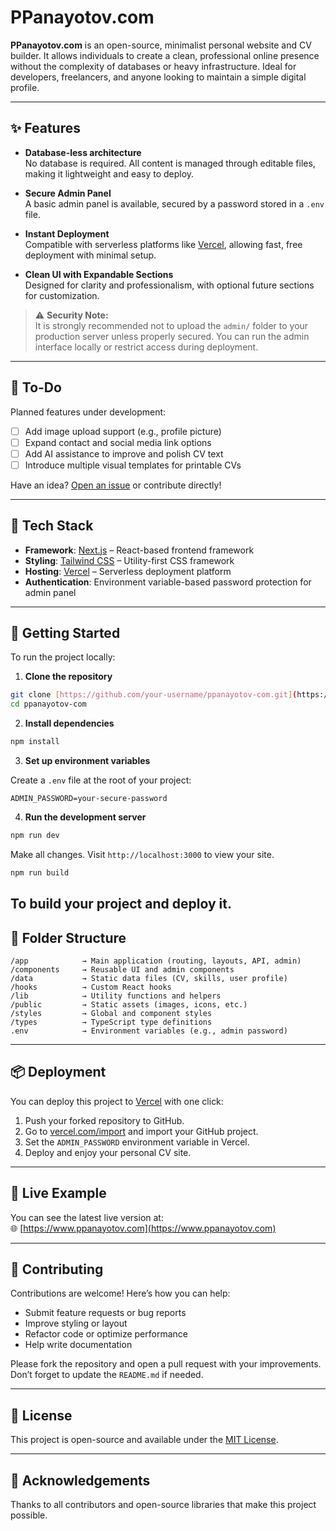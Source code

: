 # PPanayotov.com

**PPanayotov.com** is an open-source, minimalist personal website and CV builder. It allows individuals to create a clean, professional online presence without the complexity of databases or heavy infrastructure. Ideal for developers, freelancers, and anyone looking to maintain a simple digital profile.

---

## ✨ Features

- **Database-less architecture**  
  No database is required. All content is managed through editable files, making it lightweight and easy to deploy.

- **Secure Admin Panel**  
  A basic admin panel is available, secured by a password stored in a `.env` file.

- **Instant Deployment**  
  Compatible with serverless platforms like [Vercel](https://vercel.com), allowing fast, free deployment with minimal setup.

- **Clean UI with Expandable Sections**  
  Designed for clarity and professionalism, with optional future sections for customization.

> ⚠️ **Security Note:**  
> It is strongly recommended not to upload the `admin/` folder to your production server unless properly secured. You can run the admin interface locally or restrict access during deployment.

---

## 🚧 To-Do

Planned features under development:

- [ ] Add image upload support (e.g., profile picture)
- [ ] Expand contact and social media link options
- [ ] Add AI assistance to improve and polish CV text
- [ ] Introduce multiple visual templates for printable CVs

Have an idea? [Open an issue](https://github.com/index-panayotov/ppanayotov-com/issues) or contribute directly!

---

## 🧱 Tech Stack

- **Framework**: [Next.js](https://nextjs.org/) – React-based frontend framework
- **Styling**: [Tailwind CSS](https://tailwindcss.com/) – Utility-first CSS framework
- **Hosting**: [Vercel](https://vercel.com/) – Serverless deployment platform
- **Authentication**: Environment variable-based password protection for admin panel

---

## 🚀 Getting Started

To run the project locally:

1. **Clone the repository**

```bash
git clone [https://github.com/your-username/ppanayotov-com.git](https://github.com/index-panayotov/ppanayotov-com.git)
cd ppanayotov-com
```

2. **Install dependencies**

```bash
npm install
```

3. **Set up environment variables**

Create a `.env` file at the root of your project:

```env
ADMIN_PASSWORD=your-secure-password
```

4. **Run the development server**

```bash
npm run dev
```
Make all changes.
Visit `http://localhost:3000` to view your site.

```bash
npm run build
```
To build your project and deploy it.
---

## 📁 Folder Structure

```
/app            → Main application (routing, layouts, API, admin)
/components     → Reusable UI and admin components
/data           → Static data files (CV, skills, user profile)
/hooks          → Custom React hooks
/lib            → Utility functions and helpers
/public         → Static assets (images, icons, etc.)
/styles         → Global and component styles
/types          → TypeScript type definitions
.env            → Environment variables (e.g., admin password)
```

---

## 📦 Deployment

You can deploy this project to [Vercel](https://vercel.com) with one click:

1. Push your forked repository to GitHub.
2. Go to [vercel.com/import](https://vercel.com/import) and import your GitHub project.
3. Set the `ADMIN_PASSWORD` environment variable in Vercel.
4. Deploy and enjoy your personal CV site.

---

## 🔗 Live Example

You can see the latest live version at:  
🌐 [https://www.ppanayotov.com](https://www.ppanayotov.com)

---

## 🤝 Contributing

Contributions are welcome! Here’s how you can help:

- Submit feature requests or bug reports
- Improve styling or layout
- Refactor code or optimize performance
- Help write documentation

Please fork the repository and open a pull request with your improvements. Don’t forget to update the `README.md` if needed.

---

## 📄 License

This project is open-source and available under the [MIT License](LICENSE).

---

## 🙌 Acknowledgements

Thanks to all contributors and open-source libraries that make this project possible.
